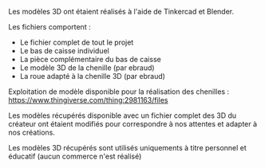 Les modèles 3D ont étaient réalisés à l'aide de Tinkercad et Blender.

Les fichiers comportent :

- Le fichier complet de tout le projet
- Le bas de caisse individuel
- La pièce complémentaire du bas de caisse
- Le modèle 3D de la chenille (par ebraud)
- La roue adapté à la chenille 3D (par ebraud)


Exploitation de modèle disponible pour la réalisation des chenilles : https://www.thingiverse.com/thing:2981163/files

Les modèles récupérés disponible avec un fichier complet des 3D du créateur ont étaient modifiés pour correspondre à nos attentes
et adapter à nos créations.

Les modèles 3D récupérés sont utilisés uniquements à titre personnel et éducatif (aucun commerce n'est réalisé)
